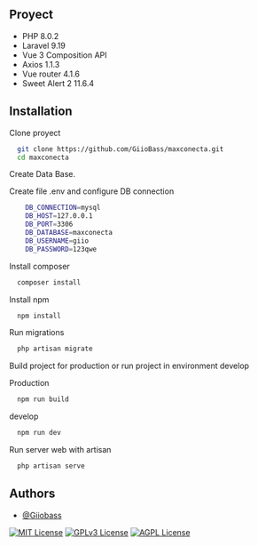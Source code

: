 
## Proyect

- PHP 8.0.2
- Laravel 9.19
- Vue 3 Composition API
- Axios 1.1.3
- Vue router 4.1.6
- Sweet Alert 2 11.6.4


## Installation

Clone proyect

```bash
  git clone https://github.com/GiioBass/maxconecta.git
  cd maxconecta
```
Create Data Base.

Create file .env and configure DB connection

```bash
    DB_CONNECTION=mysql
    DB_HOST=127.0.0.1
    DB_PORT=3306
    DB_DATABASE=maxconecta
    DB_USERNAME=giio
    DB_PASSWORD=123qwe
```
Install composer

```bash
  composer install
```
Install npm

```bash
  npm install
```

Run migrations

```bash
  php artisan migrate
```
Build project for production or run project in environment develop

Production
```bash
  npm run build
```
develop
```bash
  npm run dev
```

Run server web with artisan

```bash
  php artisan serve
```


## Authors

- [@Giiobass](https://www.github.com/Giiobass)


[![MIT License](https://img.shields.io/badge/License-MIT-green.svg)](https://choosealicense.com/licenses/mit/)
[![GPLv3 License](https://img.shields.io/badge/License-GPL%20v3-yellow.svg)](https://opensource.org/licenses/)
[![AGPL License](https://img.shields.io/badge/license-AGPL-blue.svg)](http://www.gnu.org/licenses/agpl-3.0)

